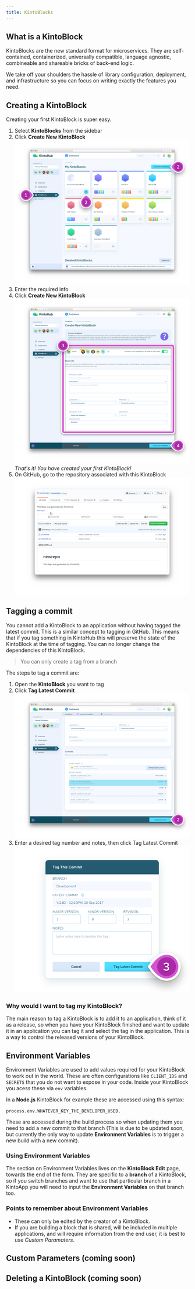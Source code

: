 ```yaml
---
title: KintoBlocks
---
```


## What is a KintoBlock


KintoBlocks are the new standard format for microservices.
They are self-contained, containerized, universally compatible, language agnostic, combineable and shareable bricks of back-end logic.

We take off your shoulders the hassle of library configuration, deployment, and infrastructure so you can focus on writing exactly the features you need.

## Creating a KintoBlock

Creating your first KintoBlock is super easy.

1. Select **KintoBlocks** from the sidebar
2. Click **Create New KintoBlock**
![Screenshot - Create New KintoBlock](/docs/assets/creating-a-kintoblock-1-2.png)
3. Enter the required info
4. Click **Create New KintoBlock**
![Screenshot - Enter Info](/docs/assets/creating-a-kintoblock-3-4.png)
_That's it! You have created your first KintoBlock!_
6. On GitHub, go to the repository associated with this KintoBlock
![Screenshot - New GitHub Repo](/docs/assets/creating-a-kintoblock-5.png)

## Tagging a commit

You cannot add a KintoBlock to an application without having tagged the latest commit. This is a similar concept to tagging in GitHub.
This means that if you tag something in KintoHub this will preserve the state of the KintoBlock at the time of tagging. You can no longer change the dependencies of this KintoBlock.

> You can only create a tag from a branch

The steps to tag a commit are:

1. Open the **KintoBlock** you want to tag
2. Click **Tag Latest Commit**
![Screenshot - Tag Lastest Commit](/docs/assets/tagging-a-commit-1-2.png)
3. Enter a desired tag number and notes, then click Tag Latest Commit
![Screenshot - Enter Info](/docs/assets/tagging-a-commit-3.png)

### Why would I want to tag my KintoBlock?

The main reason to tag a KintoBlock is to add it to an application, think of it as a release, so when you have your KintoBlock finished and want to update it in an application you can tag it and select the tag in the application. This is a way to control the released versions of your KintoBlock.

## Environment Variables

Environment Variables are used to add values required for your KintoBlock to work out in the world. These are often configurations like  `CLIENT_IDS` and `SECRETS` that you do not want to expose in your code. Inside your KintoBlock you acess these via `env` variables. 

In a **Node.js** KintoBlock for example these are accessed using this syntax:

```
process.env.WHATEVER_KEY_THE_DEVELOPER_USED.
```

These are accessed during the build process so when updating them you need to add a new commit to that branch (This is due to be updated soon, but currently the only way to update **Environment Variables** is to trigger a new build with a new commit).

### Using Environment Variables

The section on Environment Variables lives on the **KintoBlock Edit** page, towards the end of the form. They are specific to a **branch** of a KintoBlock, so if you switch branches and want to use that particular branch in a KintoApp you will need to input the **Environment Variables** on that branch too.


### Points to remember about Environment Variables

- These can only be edited by the creator of a KintoBlock.
- If you are building a block that is shared, will be included in multiple applications, and will require information from the end user, it is best to use *Custom Paramaters*.


## Custom Parameters (coming soon)
## Deleting a KintoBlock (coming soon)

